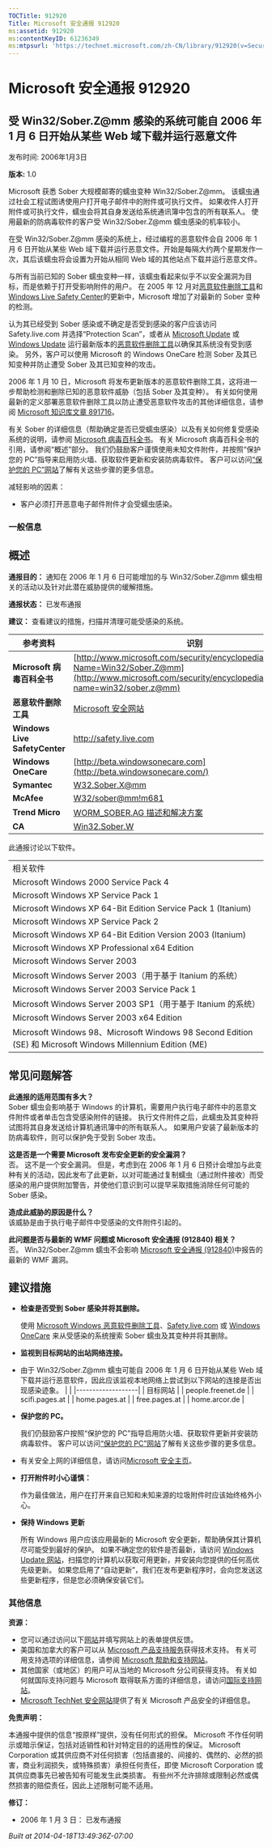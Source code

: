 ```yaml
---
TOCTitle: 912920
Title: Microsoft 安全通报 912920
ms:assetid: 912920
ms:contentKeyID: 61236349
ms:mtpsurl: 'https://technet.microsoft.com/zh-CN/library/912920(v=Security.10)'
---
```


Microsoft 安全通报 912920
=========================

受 Win32/Sober.Z@mm 感染的系统可能自 2006 年 1 月 6 日开始从某些 Web 域下载并运行恶意文件
-----------------------------------------------------------------------------------------

发布时间: 2006年1月3日

**版本:** 1.0

Microsoft 获悉 Sober 大规模邮寄的蠕虫变种 Win32/Sober.Z@mm。 该蠕虫通过社会工程试图诱使用户打开电子邮件中的附件或可执行文件。 如果收件人打开附件或可执行文件，蠕虫会将其自身发送给系统通讯簿中包含的所有联系人。 使用最新的防病毒软件的客户受 Win32/Sober.Z@mm 蠕虫感染的机率较小。

在受 Win32/Sober.Z@mm 感染的系统上，经过编程的恶意软件会自 2006 年 1 月 6 日开始从某些 Web 域下载并运行恶意文件。开始是每隔大约两个星期发作一次，其后该蠕虫将会设置为开始从相同 Web 域的其他站点下载并运行恶意文件。

与所有当前已知的 Sober 蠕虫变种一样，该蠕虫看起来似乎不以安全漏洞为目标，而是依赖于打开受影响附件的用户。
在 2005 年 12 月对[恶意软件删除工具](http://www.microsoft.com/security/malwareremove/default.mspx)和 [Windows Live Safety Center](http://safety.live.com/)的更新中，Microsoft 增加了对最新的 Sober 变种的检测。

认为其已经受到 Sober 感染或不确定是否受到感染的客户应该访问 Safety.live.com 并选择“Protection Scan”，或者从 [Microsoft Update](http://update.microsoft.com/microsoftupdate) 或 [Windows Update](http://go.microsoft.com/fwlink/?linkid=21130) 运行最新版本的[恶意软件删除工具](http://www.microsoft.com/security/malwareremove/default.mspx)以确保其系统没有受到感染。 另外，客户可以使用 Microsoft 的 Windows OneCare 检测 Sober 及其已知变种并防止遭受 Sober 及其已知变种的攻击。

2006 年 1 月 10 日，Microsoft 将发布更新版本的恶意软件删除工具，这将进一步帮助检测和删除已知的恶意软件威胁（包括 Sober 及其变种）。 有关如何使用最新的定义部署恶意软件删除工具以防止遭受恶意软件攻击的其他详细信息，请参阅 [Microsoft 知识库文章 891716](http://support.microsoft.com/kb/891716)。

有关 Sober 的详细信息（帮助确定是否已受蠕虫感染）以及有关如何修复受感染系统的说明，请参阅 [Microsoft 病毒百科全书](http://www.microsoft.com/security/encyclopedia/details.aspx?name=win32/sober.z@mm)。 有关 Microsoft 病毒百科全书的引用，请参阅“概述”部分。 我们仍鼓励客户谨慎使用未知文件附件，并按照“保护您的 PC”指导来启用防火墙、获取软件更新和安装防病毒软件。 客户可以访问[“保护您的 PC”网站](http://www.microsoft.com/protect)了解有关这些步骤的更多信息。

减轻影响的因素：

-   客户必须打开恶意电子邮件附件才会受蠕虫感染。

### 一般信息

概述
----


**通报目的：** 通知在 2006 年 1 月 6 日可能增加的与 Win32/Sober.Z@mm 蠕虫相关的活动以及针对此潜在威胁提供的缓解措施。

**通报状态：** 已发布通报

**建议：** 查看建议的措施，扫描并清理可能受感染的系统。

| 参考资料                      | 识别                                                                                                                                                                   |
|-------------------------------|------------------------------------------------------------------------------------------------------------------------------------------------------------------------|
| **Microsoft 病毒百科全书**    | [http://www.microsoft.com/security/encyclopedia/details.aspx?Name=Win32/Sober.Z@mm](http://www.microsoft.com/security/encyclopedia/details.aspx?name=win32/sober.z@mm) |
| **恶意软件删除工具**          | [Microsoft 安全网站](http://www.microsoft.com/security/malwareremove/default.mspx)                                                                                     |
| **Windows Live SafetyCenter** | <http://safety.live.com>                                                                                                                                               |
| **Windows OneCare**           | [http://beta.windowsonecare.com](http://beta.windowsonecare.com/)                                                                                                      |
| **Symantec**                  | [W32.Sober.X@mm](http://www.microsoft.com/desktop/~)                                                                                                                   |
| **McAfee**                    | [W32/sober@mm!m681](http://www.microsoft.com/desktop/’)                                                                                                                |
| **Trend Micro**               | [WORM\_SOBER.AG 描述和解决方案](http://www.microsoft.com/desktop/œ)                                                                                                    |
| **CA**                        | [Win32.Sober.W](http://www.microsoft.com/desktop/‚)                                                                                                                    |

此通报讨论以下软件。

|                                                                                                             |
|-------------------------------------------------------------------------------------------------------------|
| 相关软件                                                                                                    |
| Microsoft Windows 2000 Service Pack 4                                                                       |
| Microsoft Windows XP Service Pack 1                                                                         |
| Microsoft Windows XP 64-Bit Edition Service Pack 1 (Itanium)                                                |
| Microsoft Windows XP Service Pack 2                                                                         |
| Microsoft Windows XP 64-Bit Edition Version 2003 (Itanium)                                                  |
| Microsoft Windows XP Professional x64 Edition                                                               |
| Microsoft Windows Server 2003                                                                               |
| Microsoft Windows Server 2003（用于基于 Itanium 的系统）                                                    |
| Microsoft Windows Server 2003 Service Pack 1                                                                |
| Microsoft Windows Server 2003 SP1（用于基于 Itanium 的系统）                                                |
| Microsoft Windows Server 2003 x64 Edition                                                                   |
| Microsoft Windows 98、Microsoft Windows 98 Second Edition (SE) 和 Microsoft Windows Millennium Edition (ME) |

常见问题解答
------------


**此通报的适用范围有多大？**  
Sober 蠕虫会影响基于 Windows 的计算机，需要用户执行电子邮件中的恶意文件附件或者单击包含受感染附件的链接。 执行文件附件之后，此蠕虫及其变种将试图将其自身发送给计算机通讯簿中的所有联系人。 如果用户安装了最新版本的防病毒软件，则可以保护免于受到 Sober 攻击。

**这是否是一个需要 Microsoft 发布安全更新的安全漏洞？**  
否。 这不是一个安全漏洞。 但是，考虑到在 2006 年 1 月 6 日预计会增加与此变种有关的活动，因此发布了此更新，以对可能通过复制蠕虫（通过附件接收）而受感染的用户提供附加警告，并使他们意识到可以提早采取措施消除任何可能的 Sober 感染。

**造成此威胁的原因是什么？**  
该威胁是由于执行电子邮件中受感染的文件附件引起的。

**此问题是否与最新的 WMF 问题或 Microsoft 安全通报 (912840) 相关？**  
否。 Win32/Sober.Z@mm 蠕虫不会影响 [Microsoft 安全通报 (912840)](http://technet.microsoft.com/security/advisory/912840)中报告的最新的 WMF 漏洞。

建议措施
--------


-   **检查是否受到 Sober 感染并将其删除。**

    使用 [Microsoft Windows 恶意软件删除工具](http://www.microsoft.com/security/malwareremove/default.mspx)、[Safety.live.com](http://safety.live.com/) 或 [Windows OneCare](http://beta.windowsonecare.com/) 来从受感染的系统搜索 Sober 蠕虫及其变种并将其删除。

-   **监视到目标网站的出站网络连接。**
-   由于 Win32/Sober.Z@mm 蠕虫可能自 2006 年 1 月 6 日开始从某些 Web 域下载并运行恶意软件，因此应该监视本地网络上尝试到以下网站的连接是否出现感染迹象。
    |                   |
    |-------------------|
    | 目标网站          |
    | people.freenet.de |
    | scifi.pages.at    |
    | home.pages.at     |
    | free.pages.at     |
    | home.arcor.de     |

-   **保护您的 PC。**

    我们仍鼓励客户按照“保护您的 PC”指导启用防火墙、获取软件更新并安装防病毒软件。 客户可以访问[“保护您的 PC”网站](http://www.microsoft.com/protect)了解有关这些步骤的更多信息。

-   有关安全上网的详细信息，请访问[Microsoft 安全主页](http://www.microsoft.com/security/default.mspx)。
-   **打开附件时小心谨慎：**

    作为最佳做法，用户在打开来自已知和未知来源的垃圾附件时应该始终格外小心。

-   **保持 Windows 更新**

    所有 Windows 用户应该应用最新的 Microsoft 安全更新，帮助确保其计算机尽可能受到最好的保护。 如果不确定您的软件是否最新，请访问 [Windows Update 网站](http://go.microsoft.com/fwlink/?linkid=21130)，扫描您的计算机以获取可用更新，并安装向您提供的任何高优先级更新。 如果您启用了“自动更新”，我们在发布更新程序时，会向您发送这些更新程序，但是您必须确保安装它们。

### 其他信息

**资源：**

-   您可以通过访问以下[网站](https://technet.microsoft.com/zh-CN/library///support.microsoft.com/common/survey.aspx?scid=sw%20!!%20en%20!!%201257%26amp%20!!%20showpage=1%26amp%20!!%20ws=technet%26amp%20!!%20sd=tech(v=Security.10))并填写网站上的表单提供反馈。
-   美国和加拿大的客户可以从 [Microsoft 产品支持服务](http://go.microsoft.com/fwlink/?linkid=21131)获得技术支持。 有关可用支持选项的详细信息，请参阅 [Microsoft 帮助和支持网站](https://technet.microsoft.com/zh-CN/library///support.microsoft.com/(v=Security.10))。
-   其他国家（或地区）的用户可从当地的 Microsoft 分公司获得支持。 有关如何就国际支持问题与 Microsoft 取得联系方面的详细信息，请访问[国际支持网站](http://go.microsoft.com/fwlink/?linkid=21155)。
-   [Microsoft TechNet 安全网站](http://go.microsoft.com/fwlink/?linkid=21132)提供了有关 Microsoft 产品安全的详细信息。

**免责声明：**

本通报中提供的信息“按原样”提供，没有任何形式的担保。 Microsoft 不作任何明示或暗示保证，包括对适销性和针对特定目的的适用性的保证。 Microsoft Corporation 或其供应商不对任何损害（包括直接的、间接的、偶然的、必然的损害，商业利润损失，或特殊损害）承担任何责任，即使 Microsoft Corporation 或其供应商事先已被告知有可能发生此类损害。 有些州不允许排除或限制必然或偶然损害的赔偿责任，因此上述限制可能不适用。

**修订：**

-   2006 年 1 月 3 日： 已发布通报

*Built at 2014-04-18T13:49:36Z-07:00*
